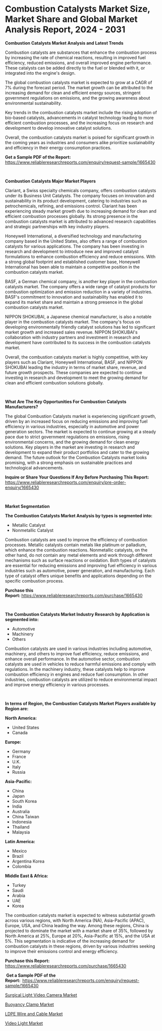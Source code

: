 <p><h1>Combustion Catalysts Market Size, Market Share and Global Market Analysis Report, 2024 - 2031</h1></p><p><strong>Combustion Catalysts Market Analysis and Latest Trends</strong></p>
<p><p>Combustion catalysts are substances that enhance the combustion process by increasing the rate of chemical reactions, resulting in improved fuel efficiency, reduced emissions, and overall improved engine performance. These catalysts can be added directly to the fuel or blended with it, or integrated into the engine's design.</p><p>The global combustion catalysts market is expected to grow at a CAGR of 7% during the forecast period. The market growth can be attributed to the increasing demand for clean and efficient energy sources, stringent government regulations on emissions, and the growing awareness about environmental sustainability.</p><p>Key trends in the combustion catalysts market include the rising adoption of bio-based catalysts, advancements in catalyst technology leading to more efficient combustion processes, and the increasing focus on research and development to develop innovative catalyst solutions.</p><p>Overall, the combustion catalysts market is poised for significant growth in the coming years as industries and consumers alike prioritize sustainability and efficiency in their energy consumption practices.</p></p>
<p><strong>Get a Sample PDF of the Report:&nbsp;</strong> <a href="https://www.reliableresearchreports.com/enquiry/request-sample/1665430">https://www.reliableresearchreports.com/enquiry/request-sample/1665430</a></p>
<p>&nbsp;</p>
<p><strong>Combustion Catalysts Major Market Players</strong></p>
<p><p>Clariant, a Swiss specialty chemicals company, offers combustion catalysts under its Business Unit Catalysts. The company focuses on innovation and sustainability in its product development, catering to industries such as petrochemicals, refining, and emissions control. Clariant has been experiencing steady market growth due to increasing demand for clean and efficient combustion processes globally. Its strong presence in the combustion catalysts market is attributed to advanced research capabilities and strategic partnerships with key industry players.</p><p>Honeywell International, a diversified technology and manufacturing company based in the United States, also offers a range of combustion catalysts for various applications. The company has been investing in research and development to introduce new and improved catalyst formulations to enhance combustion efficiency and reduce emissions. With a strong global footprint and established customer base, Honeywell International has been able to maintain a competitive position in the combustion catalysts market.</p><p>BASF, a German chemical company, is another key player in the combustion catalysts market. The company offers a wide range of catalyst products for combustion optimization and emission reduction in a variety of industries. BASF's commitment to innovation and sustainability has enabled it to expand its market share and maintain a strong presence in the global combustion catalysts market.</p><p>NIPPON SHOKUBAI, a Japanese chemical manufacturer, is also a notable player in the combustion catalysts market. The company's focus on developing environmentally friendly catalyst solutions has led to significant market growth and increased sales revenue. NIPPON SHOKUBAI's collaboration with industry partners and investment in research and development have contributed to its success in the combustion catalysts market.</p><p>Overall, the combustion catalysts market is highly competitive, with key players such as Clariant, Honeywell International, BASF, and NIPPON SHOKUBAI leading the industry in terms of market share, revenue, and future growth prospects. These companies are expected to continue investing in research and development to meet the growing demand for clean and efficient combustion solutions globally.</p></p>
<p>&nbsp;</p>
<p><strong>What Are The Key Opportunities For Combustion Catalysts Manufacturers?</strong></p>
<p><p>The global Combustion Catalysts market is experiencing significant growth, driven by an increased focus on reducing emissions and improving fuel efficiency in various industries, especially in automotive and power generation sectors. The market is expected to continue growing at a steady pace due to strict government regulations on emissions, rising environmental concerns, and the growing demand for clean energy solutions. Key players in the market are investing in research and development to expand their product portfolios and cater to the growing demand. The future outlook for the Combustion Catalysts market looks promising, with a strong emphasis on sustainable practices and technological advancements.</p></p>
<p><strong>Inquire or Share Your Questions If Any Before Purchasing This Report:</strong> <a href="https://www.reliableresearchreports.com/enquiry/pre-order-enquiry/1665430">https://www.reliableresearchreports.com/enquiry/pre-order-enquiry/1665430</a></p>
<p>&nbsp;</p>
<p><strong>Market Segmentation</strong></p>
<p><strong>The Combustion Catalysts Market Analysis by types is segmented into:</strong></p>
<p><ul><li>Metallic Catalyst</li><li>Nonmetallic Catalyst</li></ul></p>
<p><p>Combustion catalysts are used to improve the efficiency of combustion processes. Metallic catalysts contain metals like platinum or palladium, which enhance the combustion reactions. Nonmetallic catalysts, on the other hand, do not contain any metal elements and work through different mechanisms such as surface reactions or oxidation. Both types of catalysts are essential for reducing emissions and improving fuel efficiency in various industries such as automotive, power generation, and manufacturing. Each type of catalyst offers unique benefits and applications depending on the specific combustion process.</p></p>
<p><strong>Purchase this Report:&nbsp;</strong><a href="https://www.reliableresearchreports.com/purchase/1665430">https://www.reliableresearchreports.com/purchase/1665430</a></p>
<p>&nbsp;</p>
<p><strong>The Combustion Catalysts Market Industry Research by Application is segmented into:</strong></p>
<p><ul><li>Automotive</li><li>Machinery</li><li>Others</li></ul></p>
<p><p>Combustion catalysts are used in various industries including automotive, machinery, and others to improve fuel efficiency, reduce emissions, and enhance overall performance. In the automotive sector, combustion catalysts are used in vehicles to reduce harmful emissions and comply with regulations. In the machinery industry, these catalysts help to improve combustion efficiency in engines and reduce fuel consumption. In other industries, combustion catalysts are utilized to reduce environmental impact and improve energy efficiency in various processes.</p></p>
<p>&nbsp;</p>
<p><strong>In terms of Region, the Combustion Catalysts Market Players available by Region are:</strong></p>
<p>
    <p> <strong> North America: </strong>
        <ul>
            <li>United States</li>
            <li>Canada</li>
        </ul>
        </p> 
    <p> <strong> Europe: </strong>
        <ul>
            <li>Germany</li>
            <li>France</li>
            <li>U.K.</li>
            <li>Italy</li>
            <li>Russia</li>
        </ul>
        </p> 
    <p> <strong> Asia-Pacific: </strong>
        <ul>
            <li>China</li>
            <li>Japan</li>
            <li>South Korea</li>
            <li>India</li>
            <li>Australia</li>
            <li>China Taiwan</li>
            <li>Indonesia</li>
            <li>Thailand</li>
            <li>Malaysia</li>
        </ul>
        </p> 
    <p> <strong> Latin America: </strong>
        <ul>
            <li>Mexico</li>
            <li>Brazil</li>
            <li>Argentina Korea</li>
            <li>Colombia</li>
        </ul>
        </p> 
    <p> <strong> Middle East & Africa: </strong>
        <ul>
            <li>Turkey</li>
            <li>Saudi</li>
            <li>Arabia</li>
            <li>UAE</li>
            <li>Korea</li>
        </ul>
    </p>
    </p>
<p><p>The combustion catalysts market is expected to witness substantial growth across various regions, with North America (NA), Asia-Pacific (APAC), Europe, USA, and China leading the way. Among these regions, China is projected to dominate the market with a market share of 35%, followed by North America at 25%, Europe at 20%, Asia-Pacific at 15%, and the USA at 5%. This segmentation is indicative of the increasing demand for combustion catalysts in these regions, driven by various industries seeking to improve their emissions control and energy efficiency.</p></p>
<p><strong>Purchase this Report: </strong><a href="https://www.reliableresearchreports.com/purchase/1665430">https://www.reliableresearchreports.com/purchase/1665430</a></p>
<p>&nbsp;<strong>Get a Sample PDF of the Report:&nbsp;&nbsp;</strong><a href="https://www.reliableresearchreports.com/enquiry/request-sample/1665430">https://www.reliableresearchreports.com/enquiry/request-sample/1665430</a></p>
<p><strong></strong></p>
<p><p><a href="https://view.publitas.com/reportprime-1/surgical-light-video-camera-market-growth-market-trends-covid-19-impact-and-forecasts-for-period-from-2023-2030/">Surgical Light Video Camera Market</a></p><p><a href="https://view.publitas.com/reportprime-1/buoyancy-clamp-market-with-the-goal-of-estimating-the-market-size-and-future-growth-potential-of-various-market-segments-based-on-component-applications-end-user-and-region/">Buoyancy Clamp Market</a></p><p><a href="https://unruly-ladybug-44b.notion.site/Global-LDPE-Wire-and-Cable-Market-by-Types-Applications-and-Major-Players-with-Regional-Growth-Ra-67aad45b4e984924a7c102c11ae3d57f">LDPE Wire and Cable Market</a></p><p><a href="https://view.publitas.com/reportprime-1/video-light-market-share-market-new-trends-analysis-report-by-type-by-application-by-end-use-by-region-and-segment-forecasts-2023-2030/">Video Light Market</a></p></p>